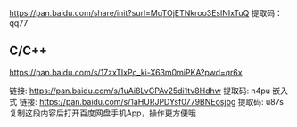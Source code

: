 https://pan.baidu.com/share/init?surl=MqTOjETNkroo3EslNIxTuQ 提取码：qq77
## C/C++
https://pan.baidu.com/s/17zxTIxPc_ki-X63m0miPKA?pwd=qr6x

链接: https://pan.baidu.com/s/1uAi8LvGPAv25di1tv8Hdhw 提取码: n4pu
嵌入式 链接: https://pan.baidu.com/s/1aHURJPDYsf0779BNEosjbg 提取码: u87s 复制这段内容后打开百度网盘手机App，操作更方便哦

